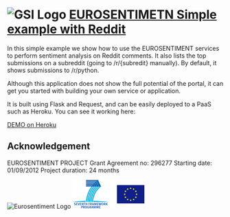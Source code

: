 ![GSI Logo](http://gsi.dit.upm.es/templates/jgsi/images/logo.png)
[EUROSENTIMETN Simple example with Reddit](http://eurosentiment-reddit.herokuapp.com) 
=========================================
In this simple example we show how to use the EUROSENTIMENT services to perform sentiment analysis on Reddit comments.
It also lists the top submissions on a subreddit (going to /r/{subredit} manually).
By default, it shows submissions to /r/python.

Although this application does not show the full potential of the portal, it can get you started with building your own service or application.

It is built using Flask and Request, and can be easily deployed to a PaaS such as Heroku.
You can see it working here:

[DEMO on Heroku](http://eurosentiment-reddit.herokuapp.com)

Acknowledgement
---------------
EUROSENTIMENT PROJECT
Grant Agreement no: 296277
Starting date: 01/09/2012
Project duration: 24 months

![Eurosentiment Logo](https://avatars2.githubusercontent.com/u/2904232?s=140)
![FP7 logo](logo_fp7.gif)
